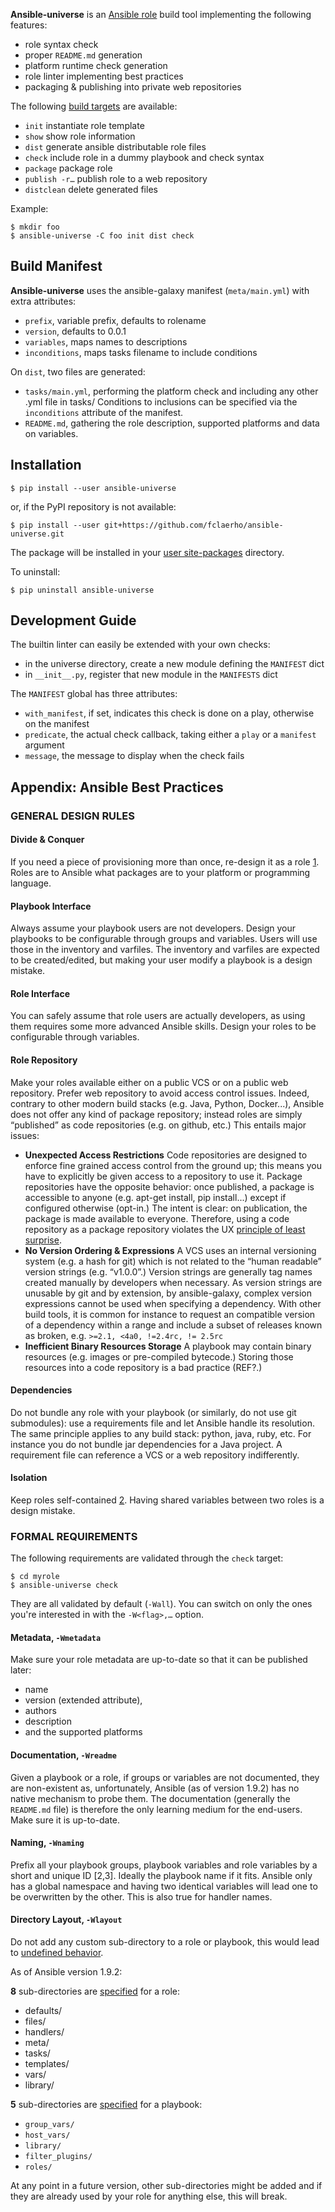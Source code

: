 
**Ansible-universe** is an [Ansible role](http://docs.ansible.com/ansible/playbooks_roles.html) build tool implementing the following features:
  * role syntax check
  * proper `README.md` generation
  * platform runtime check generation
  * role linter implementing best practices
  * packaging & publishing into private web repositories

The following [build targets][7] are available:
  * `init` instantiate role template
  * `show` show role information
  * `dist` generate ansible distributable role files
  * `check` include role in a dummy playbook and check syntax
  * `package` package role
  * `publish -r…` publish role to a web repository
  * `distclean` delete generated files

Example:

	$ mkdir foo
	$ ansible-universe -C foo init dist check


Build Manifest
--------------

**Ansible-universe** uses the ansible-galaxy manifest (`meta/main.yml`) with extra attributes:
  * `prefix`, variable prefix, defaults to rolename
  * `version`, defaults to 0.0.1
  * `variables`, maps names to descriptions
  * `inconditions`, maps tasks filename to include conditions

On `dist`, two files are generated:
  * `tasks/main.yml`, performing the platform check and including any other .yml file in tasks/
    Conditions to inclusions can be specified via the `inconditions` attribute of the manifest.
  * `README.md`, gathering the role description, supported platforms and data on variables.


Installation
------------

	$ pip install --user ansible-universe

or, if the PyPI repository is not available:

	$ pip install --user git+https://github.com/fclaerho/ansible-universe.git

The package will be installed in your [user site-packages](https://www.python.org/dev/peps/pep-0370/#specification) directory.

To uninstall:

	$ pip uninstall ansible-universe


Development Guide
-----------------

The builtin linter can easily be extended with your own checks:
  * in the universe directory, create a new module defining the `MANIFEST` dict
  * in `__init__.py`, register that new module in the `MANIFESTS` dict

The `MANIFEST` global has three attributes:
  * `with_manifest`, if set, indicates this check is done on a play, otherwise on the manifest
  * `predicate`, the actual check callback,  taking either a `play` or a `manifest` argument
  * `message`, the message to display when the check fails


Appendix: Ansible Best Practices
--------------------------------

### GENERAL DESIGN RULES

#### Divide & Conquer

If you need a piece of provisioning more than once, re-design it as a role [1].
Roles are to Ansible what packages are to your platform or programming language.

#### Playbook Interface

Always assume your playbook users are not developers.
Design your playbooks to be configurable through groups and variables.
Users will use those in the inventory and varfiles.
The inventory and varfiles are expected to be created/edited, but making your user modify a playbook is a design mistake.

#### Role Interface

You can safely assume that role users are actually developers,
as using them requires some more advanced Ansible skills.
Design your roles to be configurable through variables.

#### Role Repository

Make your roles available either on a public VCS or on a public web repository.
Prefer web repository to avoid access control issues.
Indeed, contrary to other modern build stacks (e.g. Java, Python, Docker...),
Ansible does not offer any kind of package repository;
instead roles are simply “published” as code repositories (e.g. on github, etc.)
This entails major issues:
  * __Unexpected Access Restrictions__
    Code repositories are designed to enforce fine grained access control from the ground up;
    this means you have to explicitly be given access to a repository to use it.
    Package repositories have the opposite behavior: once published,
    a package is accessible to anyone (e.g. apt-get install, pip install...)
    except if configured otherwise (opt-in.) The intent is clear: on publication,
    the package is made available to everyone. Therefore, using a code repository as a package
    repository violates the UX [principle of least surprise][5].
  * __No Version Ordering & Expressions__
    A VCS uses an internal versioning system (e.g. a hash for git)
    which is not related to the “human readable” version strings (e.g. “v1.0.0”.)
    Version strings are generally tag names created manually by developers when necessary.
    As version strings are unusable by git and by extension, by ansible-galaxy,
    complex version expressions cannot be used when specifying a dependency.
    With other build tools, it is common for instance to request an compatible version of a dependency
    within a range and include a subset of releases known as broken, e.g. `>=2.1, <4a0, !=2.4rc, != 2.5rc`
  * __Inefficient Binary Resources Storage__
    A playbook may contain binary resources (e.g. images or pre-compiled bytecode.)
    Storing those resources into a code repository is a bad practice (REF?.)

#### Dependencies

Do not bundle any role with your playbook (or similarly, do not use git submodules):
use a requirements file and let Ansible handle its resolution.
The same principle applies to any build stack: python, java, ruby, etc.
For instance you do not bundle jar dependencies for a Java project.
A requirement file can reference a VCS or a web repository indifferently.

#### Isolation

Keep roles self-contained [2].
Having shared variables between two roles is a design mistake.

### FORMAL REQUIREMENTS

The following requirements are validated through the `check` target:

	$ cd myrole
	$ ansible-universe check

They are all validated by default (`-Wall`).
You can switch on only the ones you're interested in with the `-W<flag>,…` option.

#### Metadata, `-Wmetadata`

Make sure your role metadata are up-to-date so that it can be published later:

  * name
  * version (extended attribute),
  * authors
  * description
  * and the supported platforms

#### Documentation, `-Wreadme`

Given a playbook or a role, if groups or variables are not documented, they are non-existent as,
unfortunately, Ansible (as of version 1.9.2) has no native mechanism to probe them.
The documentation (generally the `README.md` file) is therefore the only learning medium for the end-users.
Make sure it is up-to-date.

#### Naming, `-Wnaming`

Prefix all your playbook groups, playbook variables and role variables by a short and unique ID [2,3].
Ideally the playbook name if it fits.
Ansible only has a global namespace and having two identical variables will lead one to be overwritten by the other.
This is also true for handler names.

#### Directory Layout, `-Wlayout`

Do not add any custom sub-directory to a role or playbook, this would lead to [undefined behavior][6].

As of Ansible version 1.9.2:

**8** sub-directories are [specified][1] for a role:
  * defaults/
  * files/
  * handlers/
  * meta/
  * tasks/
  * templates/
  * vars/
  * library/

**5** sub-directories are [specified][1] for a playbook:
  * `group_vars/`
  * `host_vars/`
  * `library/`
  * `filter_plugins/`
  * `roles/`

At any point in a future version, other sub-directories might be added
and if they are already used by your role for anything else, this will break.


<!-- references -->

[1]: http://docs.ansible.com/ansible/playbooks_best_practices.html
[2]: https://openedx.atlassian.net/wiki/display/OpenOPS/Ansible+Code+Conventions
[3]: http://shop.oreilly.com/product/0636920035626.do
[4]: https://www.python.org/dev/peps/pep-0440/#version-specifiers
[5]: https://en.wikipedia.org/wiki/Principle_of_least_astonishment
[6]: https://en.wikipedia.org/wiki/Undefined_behavior
[7]: https://github.com/fclaerho/buildstack#glossary
